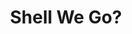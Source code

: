 ---
layout: gamepage
lang: "en"
title: "Shell We Go?"
game: "The Game"
game-description: "🐤 <b>2 - 4 player co-op!</b><br>
🐤 Solve the <b>puzzles together</b><br>
🐤 <b>Avoid the fox paw</b><br>
🐤 Escape the coup!<br>"

development: "The Development"
development-description: "🥚 <b>2023 Unwrap Game Jam</b> game<br>
🥚 Theme: <b>Fragile</b><br>
🥚 Made in 2.5 days in a team of 6<br>
🥚 Made in <b>Unreal Engine 5 blueprints</b><br>
🥚 Puzzles designed to make <b>players interact</b><br>
<br>
<h3>What I worked on</h3>
<p>🍳​ <b>Puzzles and level design</b><br>
<p>🍳​ <b>Puzzles functionality</b><br>
<p>🍳​ <b>UI display and functionality</b><br>
</p><br>
<h3>The Team</h3>
<b>Artists &nbspDevelopers</b><br>"

cover_image: "/assets/ShellWeGo/shellwego_banner.jpg"
background_image: "/assets/ShellWeGo/shellwego_background.png"
background_color: "#615aed"

gallery:
  - "/assets/ShellWeGo/1.jpg"

lang_links:
  it: "/it/projects/shellwego.html"
  en: "/en/projects/shellwego.html"

title-font: "/assets/ShellWeGo/RockSalt-Regular.ttf"
text-font: "/assets/ShellWeGo/GochiHand-Regular.ttf"
title-color: "black"
text-color: "#555"

gamePage: "https://ary-and-navy.itch.io/shell-we-go"
download: "Download exe"
visitSite: "Open on Itch.io!"

gameName: "shellwego"
---